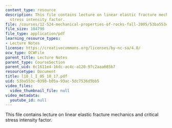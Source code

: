 ```yaml
---
content_type: resource
description: This file contains lecture on linear elastic fracture mechanics and critical
  stress intensity factor.
file: /courses/12-524-mechanical-properties-of-rocks-fall-2005/53ba553c8398b05a93ac5dc7536d5bb5_l10_l_I_05_10_17.pdf
file_size: 104790
file_type: application/pdf
learning_resource_types:
- Lecture Notes
license: https://creativecommons.org/licenses/by-nc-sa/4.0/
ocw_type: OCWFile
parent_title: Lecture Notes
parent_type: CourseSection
parent_uid: 6c1611e4-16dc-ac4c-a120-97c2aaa685b7
resourcetype: Document
title: l10_l_I_05_10_17.pdf
uid: 53ba553c-8398-b05a-93ac-5dc7536d5bb5
video_files:
  video_thumbnail_file: null
video_metadata:
  youtube_id: null
---
```

This file contains lecture on linear elastic fracture mechanics and critical stress intensity factor.